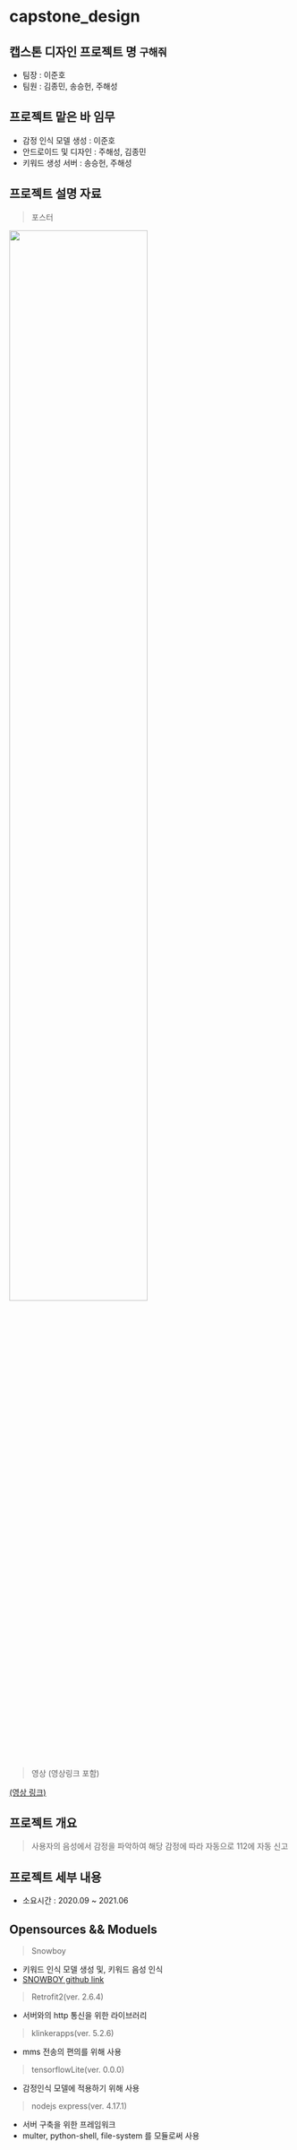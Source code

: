 # capstone_design

## 캡스톤 디자인 프로젝트 명 `구해줘`
- 팀장 : 이준호
- 팀원 : 김종민, 송승헌, 주해성

## 프로젝트 맡은 바 임무
- 감정 인식 모델 생성 : 이준호
- 안드로이드 및 디자인 : 주해성, 김종민
- 키워드 생성 서버 : 송승헌, 주해성

## 프로젝트 설명 자료

> 포스터

<img width="70%" src="https://user-images.githubusercontent.com/57201026/120099700-e7410880-c177-11eb-97ff-f1c050a6f090.png"/>

> 영상 (영상링크 포함)

[(영상 링크)](https://youtu.be/A54pXhQqja0)

## 프로젝트 개요
> 사용자의 음성에서 감정을 파악하여 해당 감정에 따라 자동으로 112에 자동 신고

## 프로젝트 세부 내용
- 소요시간 : 2020.09 ~ 2021.06

## Opensources && Moduels

> Snowboy
- 키워드 인식 모델 생성 및, 키워드 음성 인식
- [SNOWBOY github link](https://github.com/Kitt-AI/snowboy)

> Retrofit2(ver. 2.6.4)
- 서버와의 http 통신을 위한 라이브러리

> klinkerapps(ver. 5.2.6)
- mms 전송의 편의를 위해 사용

> tensorflowLite(ver. 0.0.0)
- 감정인식 모델에 적용하기 위해 사용

> nodejs express(ver. 4.17.1)
- 서버 구축을 위한 프레임워크
- multer, python-shell, file-system 를 모듈로써 사용
